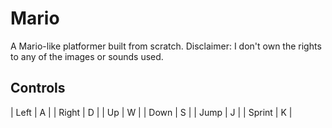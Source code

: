 # Mario
A Mario-like platformer built from scratch. Disclaimer: I don't own the rights to any of the images or sounds used.

## Controls

| Left    | A     |
| Right   | D     |
| Up      | W     |
| Down    | S     |
| Jump    | J     |
| Sprint  | K     |
